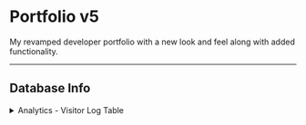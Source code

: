 # Portfolio v5

My revamped developer portfolio with a new look and feel along with added functionality.

---

## Database Info

<details>
  <summary>Analytics - Visitor Log Table</summary>

```sql
CREATE TABLE visitor_log (
	log_id SERIAL PRIMARY KEY,
	page_route VARCHAR(200) NOT NULL,
	origin VARCHAR(500) NOT NULL,
	referrer VARCHAR(500),
	user_agent VARCHAR(500),
	user_ip INET,
	languages VARCHAR(500),
	locale VARCHAR(100),
	timezone_name VARCHAR(500),
	timezone_offset INTEGER NOT NULL,
	created_date TIMESTAMP NOT NULL DEFAULT CURRENT_TIMESTAMP
)
```

</details>
